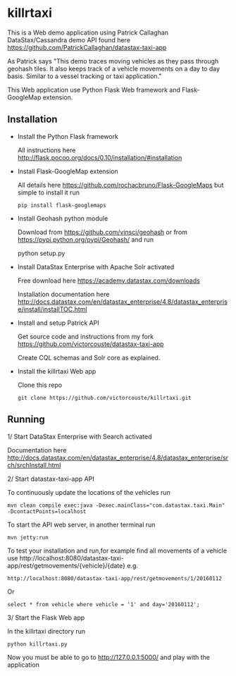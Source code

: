 # killrtaxi

This is a Web demo application using Patrick Callaghan DataStax/Cassandra demo API found here https://github.com/PatrickCallaghan/datastax-taxi-app

As Patrick says "This demo traces moving vehicles as they pass through geohash tiles. It also keeps track of a vehicle movements on a day to day basis. Similar to a vessel tracking or taxi application."

This Web application use Python Flask Web framework and Flask-GoogleMap extension.

## Installation

* Install the Python Flask framework

  All instructions here http://flask.pocoo.org/docs/0.10/installation/#installation
  
* Install Flask-GoogleMap extension

  All details here https://github.com/rochacbruno/Flask-GoogleMaps but simple to install it run
  
      pip install flask-googlemaps
  
* Install Geohash python module

  Download from https://github.com/vinsci/geohash or from https://pypi.python.org/pypi/Geohash/ and run
  
  	python setup.py

* Install DataStax Enterprise with Apache Solr activated

  Free download here https://academy.datastax.com/downloads
  
  Installation documentation here http://docs.datastax.com/en/datastax_enterprise/4.8/datastax_enterprise/install/installTOC.html

* Install and setup Patrick API

  Get source code and instructions from my fork https://github.com/victorcouste/datastax-taxi-app
  
  Create CQL schemas and Solr core as explained.

* Install the killrtaxi Web app

  Clone this repo

      git clone https://github.com/victorcouste/killrtaxi.git


## Running

1/ Start DataStax Enterprise with Search activated

Documentation here http://docs.datastax.com/en/datastax_enterprise/4.8/datastax_enterprise/srch/srchInstall.html

2/ Start datastax-taxi-app API

To continuously update the locations of the vehicles run 
	
	mvn clean compile exec:java -Dexec.mainClass="com.datastax.taxi.Main" -DcontactPoints=localhost
	
To start the API web server, in another terminal run 

	mvn jetty:run
	
To test your installation and run,for example find all movements of a vehicle use http://localhost:8080/datastax-taxi-app/rest/getmovements/{vehicle}/{date} e.g.

	http://localhost:8080/datastax-taxi-app/rest/getmovements/1/20160112

Or

	select * from vehicle where vehicle = '1' and day='20160112';

3/ Start the Flask Web app

  In the killrtaxi directory run
  
    python killrtaxi.py
  
  Now you must be able to go to http://127.0.0.1:5000/ and play with the application

